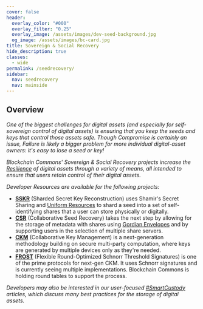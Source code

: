 ```yaml
---
cover: false
header:
  overlay_color: "#000"
  overlay_filter: "0.25"
  overlay_image: /assets/images/dev-seed-background.jpg
  og_image: /assets/images/bc-card.jpg
title: Sovereign & Social Recovery
hide_description: true
classes:
  - wide
permalink: /seedrecovery/
sidebar:
  nav: seedrecovery
  nav: mainside
---
```


## Overview

_One of the biggest challenges for digital assets (and especially for
self-sovereign control of digital assets) is ensuring that you keep
the seeds and keys that control those assets safe. Though *Compromise*
is certainly an issue, *Failure* is likely a bigger problem for more
individual digital-asset owners: it's easy to lose a seed or key!_

_Blockchain Commons' *Sovereign & Social Recovery* projects increase the
[Resilience](/principles/)
of digital assets through a variety of means, all intended to ensure
that users retain control of their digital assets._

_Developer Resources are available for the following projects:_

* [**SSKR**](/sskr/) (Sharded Secret Key Reconstruction) uses Shamir's
  Secret Sharing and [Uniform Resources](/ur/) to shard a seed into a set of
  self-identifying shares that a user can store physically or
  digitally.
* [**CSR**](/csr/) (Collaborative Seed Recovery) takes the next step
  by allowing for the storage of metadata with shares using [Gordian
  Envelopes](/envelope/) and by supporting users in the selection of multiple share
  servers.
* [**CKM**](/ckm/) (Collaborative Key Management) is a next-generation
  methodology building on secure multi-party computation, where
  keys are generated by multiple devices only as they're needed.
* [**FROST**](/frost/) (Flexible Round-Optimized Schnorr Threshold Signatures) is one of the prime protocols for next-gen CKM. It uses Schnorr signatures and is currently seeing multiple implementations. Blockchain Commons is holding round tables to support the process.

 
_Developers may also be interested in our user-focused
[#SmartCustody](https://www.smartcustody.com/) articles, which discuss
many best practices for the storage of digital assets._
